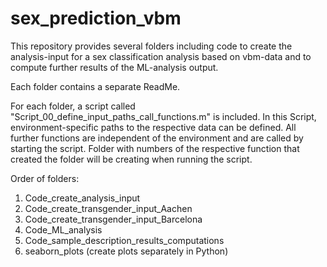 # sex_prediction_vbm

This repository provides several folders including code to create the analysis-input for a sex classification analysis based on vbm-data and to compute
further results of the ML-analysis output.

Each folder contains a separate ReadMe.

For each folder, a script called "Script_00_define_input_paths_call_functions.m" is included.
In this Script, environment-specific paths to the respective data can be defined. All further functions are independent
of the environment and are called by starting the script. Folder with numbers of the respective function that created
the folder will be creating when running the script.

Order of folders:
1) Code_create_analysis_input
2) Code_create_transgender_input_Aachen
3) Code_create_transgender_input_Barcelona
4) Code_ML_analysis
6) Code_sample_description_results_computations
7) seaborn_plots (create plots separately in Python)




